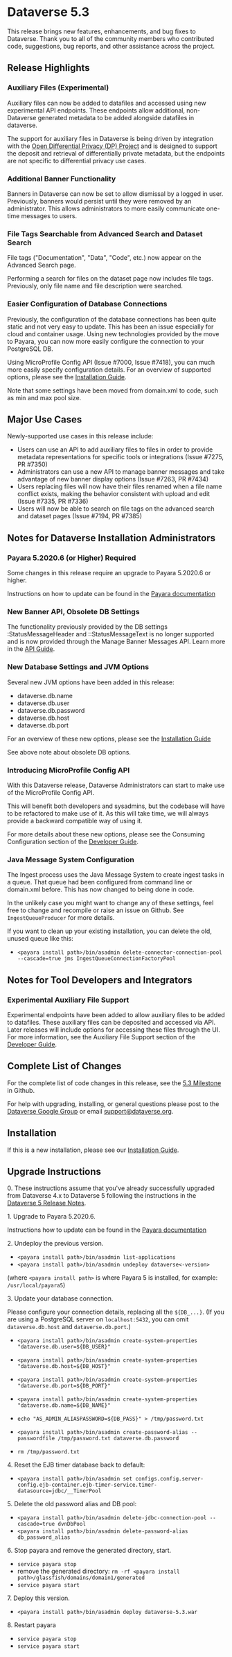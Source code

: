 # Dataverse 5.3

This release brings new features, enhancements, and bug fixes to Dataverse. Thank you to all of the community members who contributed code, suggestions, bug reports, and other assistance across the project.

## Release Highlights

### Auxiliary Files (Experimental)

Auxiliary files can now be added to datafiles and accessed using new experimental API endpoints. These endpoints allow additional, non-Dataverse generated metadata to be added alongside datafiles in dataverse.

The support for auxiliary files in Dataverse is being driven by integration with the [Open Differential Privacy (DP) Project](https://opendp.io) and is designed to support the deposit and retrieval of differentially private metadata, but the endpoints are not specific to differential privacy use cases.

### Additional Banner Functionality

Banners in Dataverse can now be set to allow dismissal by a logged in user. Previously, banners would persist until they were removed by an administrator. This allows administrators to more easily communicate one-time messages to users.

### File Tags Searchable from Advanced Search and Dataset Search

File tags ("Documentation", "Data", "Code", etc.) now appear on the Advanced Search page.

Performing a search for files on the dataset page now includes file tags. Previously, only file name and file description were searched.

### Easier Configuration of Database Connections

Previously, the configuration of the database connections has been quite static and not very easy to update. This has been an issue especially for cloud and container usage. Using new technologies provided by the move to Payara, you can now more easily configure the connection to your PostgreSQL DB.

Using MicroProfile Config API (Issue #7000, Issue #7418), you can much more easily specify configuration
details. For an overview of supported options, please see the
[Installation Guide](https://guides.dataverse.org/en/5.3/installation/config.html#jvm-options).

Note that some settings have been moved from domain.xml to code, such as min and max pool size.

## Major Use Cases

Newly-supported use cases in this release include:

- Users can use an API to add auxiliary files to files in order to provide metadata representations for specific tools or integrations (Issue #7275, PR #7350)
- Administrators can use a new API to manage banner messages and take advantage of new banner display options (Issue #7263, PR #7434)
- Users replacing files will now have their files renamed when a file name conflict exists, making the behavior consistent with upload and edit (Issue #7335, PR #7336)
- Users will now be able to search on file tags on the advanced search and dataset pages (Issue #7194, PR #7385)

## Notes for Dataverse Installation Administrators

### Payara 5.2020.6 (or Higher) Required

Some changes in this release require an upgrade to Payara 5.2020.6 or higher.

Instructions on how to update can be found in the
[Payara documentation](https://docs.payara.fish/community/docs/5.2020.6/documentation/user-guides/upgrade-payara.html)

### New Banner API, Obsolete DB Settings

The functionality previously provided by the DB settings :StatusMessageHeader and ::StatusMessageText is no longer supported and is now provided through the Manage Banner Messages API. Learn more in the [API Guide](https://guides.dataverse.org/en/5.3/api/).

### New Database Settings and JVM Options

Several new JVM options have been added in this release:

- dataverse.db.name
- dataverse.db.user
- dataverse.db.password
- dataverse.db.host
- dataverse.db.port

For an overview of these new options, please see the
[Installation Guide](https://guides.dataverse.org/en/5.3/installation/config.html#jvm-options)

See above note about obsolete DB options.

### Introducing MicroProfile Config API

With this Dataverse release, Dataverse Administrators can start to make use of the MicroProfile Config API.

This will benefit both developers and sysadmins, but the codebase will have to be refactored to make use of it. As this will take time, we will always provide a backward compatible way of using it.

For more details about these new options, please see the Consuming Configuration section of the [Developer Guide](https://guides.dataverse.org/en/5.3/developers/).

### Java Message System Configuration

The Ingest process uses the Java Message System to create ingest tasks in a queue. That queue had been configured from command line or domain.xml before. This has now changed to being done
in code.

In the unlikely case you might want to change any of these settings, feel free to change and recompile or raise an issue on Github. See `IngestQueueProducer` for more details.

If you want to clean up your existing installation, you can delete the old, unused queue like this:

- `<payara install path>/bin/asadmin delete-connector-connection-pool --cascade=true jms IngestQueueConnectionFactoryPool`

## Notes for Tool Developers and Integrators

### Experimental Auxiliary File Support

Experimental endpoints have been added to allow auxiliary files to be added to datafiles. These auxiliary files can be deposited and accessed via API. Later releases will include options for accessing these files through the UI. For more information, see the Auxiliary File Support section of the [Developer Guide](https://guides.dataverse.org/en/5.3/developers/).

## Complete List of Changes

For the complete list of code changes in this release, see the [5.3 Milestone](https://github.com/IQSS/dataverse/milestone/93?closed=1) in Github.

For help with upgrading, installing, or general questions please post to the [Dataverse Google Group](https://groups.google.com/forum/#!forum/dataverse-community) or email support@dataverse.org.

## Installation

If this is a new installation, please see our [Installation Guide](https://guides.dataverse.org/en/5.3/installation/).

## Upgrade Instructions

0\. These instructions assume that you've already successfully upgraded from Dataverse 4.x to  Dataverse 5 following the instructions in the [Dataverse 5 Release Notes](https://github.com/IQSS/dataverse/releases/tag/v5.0).

1\. Upgrade to Payara 5.2020.6.

Instructions how to update can be found in the
[Payara documentation](https://docs.payara.fish/community/docs/5.2020.6/documentation/user-guides/upgrade-payara.html)

2\. Undeploy the previous version.

- `<payara install path>/bin/asadmin list-applications`
- `<payara install path>/bin/asadmin undeploy dataverse<-version>`

(where `<payara install path>` is where Payara 5 is installed, for example: `/usr/local/payara5`)

3\. Update your database connection.

Please configure your connection details, replacing all the `${DB_...}`.
(If you are using a PostgreSQL server on `localhost:5432`, you can omit `dataverse.db.host` and `dataverse.db.port`.)

- `<payara install path>/bin/asadmin create-system-properties "dataverse.db.user=${DB_USER}"`
- `<payara install path>/bin/asadmin create-system-properties "dataverse.db.host=${DB_HOST}"`
- `<payara install path>/bin/asadmin create-system-properties "dataverse.db.port=${DB_PORT}"`
- `<payara install path>/bin/asadmin create-system-properties "dataverse.db.name=${DB_NAME}"`
- `echo "AS_ADMIN_ALIASPASSWORD=${DB_PASS}" > /tmp/password.txt`

- `<payara install path>/bin/asadmin create-password-alias --passwordfile /tmp/password.txt dataverse.db.password`
- `rm /tmp/password.txt`

4\. Reset the EJB timer database back to default:

- `<payara install path>/bin/asadmin set configs.config.server-config.ejb-container.ejb-timer-service.timer-datasource=jdbc/__TimerPool`

5\. Delete the old password alias and DB pool:

- `<payara install path>/bin/asadmin delete-jdbc-connection-pool --cascade=true dvnDbPool`
- `<payara install path>/bin/asadmin delete-password-alias db_password_alias`

6\. Stop payara and remove the generated directory, start.

- `service payara stop`
- remove the generated directory:
`rm -rf <payara install path>/glassfish/domains/domain1/generated`
- `service payara start`

7\. Deploy this version.

- `<payara install path>/bin/asadmin deploy dataverse-5.3.war`

8\. Restart payara

- `service payara stop`
- `service payara start`
